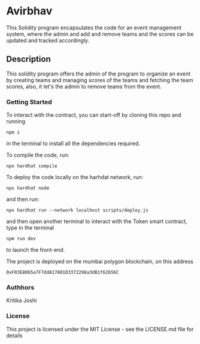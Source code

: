 # Avirbhav

This Solidity program encapsulates the code for an event management system, where the admin and add and remove teams and the scores can be updated and
tracked accordingly.

## Description

This solidity program offers the admin of the program to organize an event by
creating teams and managing scores of the teams and fetching the team scores,
also, it let's the admin to remove teams from the event.

### Getting Started

To interact with the contract, you can start-off by cloning this repo and running

```
npm i
```

in the terminal to install all the dependencies required.

To compile the code, run:

```
npx hardhat compile
```

To deploy the code locally on the harhdat network, run:

```
npx hardhat node
```

and then run:

```
npx hardhat run --network localhost scripts/deploy.js
```

and then open another terminal to interact with the Token smart contract, type in the terminal

```
npm run dev
```

to launch the front-end.

The project is deployed on the mumbai polygon blockchain, on this address

```
0xF03E8065a7F7ddA1780103372298a3dB1f62656C
```

### Authhors

Kritika Joshi

### License

This project is licensed under the MIT License - see the LICENSE.md file for details
